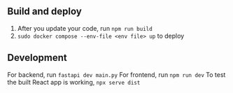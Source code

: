 ## Build and deploy

1. After you update your code, run `npm run build`
2. `sudo docker compose --env-file <env file> up` to deploy


## Development
For backend, run `fastapi dev main.py`
For frontend, run `npm run dev`
To test the built React app is working, `npx serve dist`

